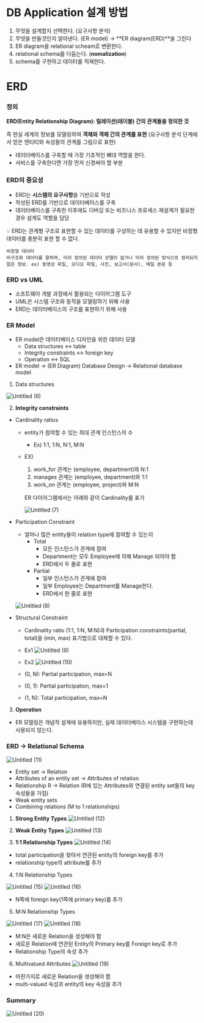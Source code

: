 # DB Application 설계 방법

1. 무엇을 설계할지 선택한다. (요구사항 분석)
2. 무엇을 만들것인지 알아낸다. (ER model)
    → **ER diagram(ERD)**을 그린다
3. ER diagram을 relational scheam로 변환한다.
4. relational schema를 다듬는다. (**nomalization**)
5. schema를 구현하고 데이터를 적재한다.

# ERD
### 정의

**ERD(Entity Relationship Diagram): 릴레이션(테이블) 간의 관계들을 정의한 것**

즉 현실 세계의 정보를 모델링하여 **객체와 객체 간의 관계를 표현** (요구사항 분석 단계에서 얻은 엔티티와 속성들의 관계를 그림으로 표현)

- 테이터베이스를 구축할 때 가장 기초적인 뼈대 역할을 한다.
- 서비스를 구축한다면 가장 먼저 신경써야 할 부분

### ERD의 중요성

- ERD는 **시스템의 요구사항**을 기반으로 작성
- 작성된 ERD를 기반으로 데이터베이스를 구축
- 데이터베이스를 구축한 이후에도 디버깅 또는 비즈니스 프로세스 재설계가 필요한 경우 설계도 역할을 담당

<aside>
💡 ERD는 관계형 구조로 표현할 수 있는 데이터를 구성하는 데 유용할 수 있지만 비정형 데이터를 충분히 표현 할 수 없다.
</aside>

```
비정형 데이터
비구조화 데이터를 말하며, 미리 정의된 데이터 모델이 없거나 미리 정의된 방식으로 정리되지 않은 정보. ex) 동영상 파일, 오디오 파일, 사진, 보고서(문서), 메일 본문 등
```

### ERD vs UML

- 소프트웨어 개발 과정에서 활용되는 다이어그램 도구
- UML은 시스템 구조와 동작을 모델링하기 위해 사용
- ERD는 데이터베이스의 구조를 표현하기 위해 사용

### ER Model

- ER model은 데이터베이스 디자인을 위한 데이터 모델
    - Data structures ↔ table
    - Integrity constraints ↔ foreign key
    - Operation ↔ SQL
- ER model → (ER Diagram) Database Design → Relational database model

1. Data structures

![Untitled (6)](https://github.com/k-kmw/CS_study/assets/100478309/010b73e0-2149-4a41-bea5-6bf02e47d818)

2. **Integrity constraints**
- Cardinality ratios
    - entity가 참여할 수 있는 최대 관계 인스턴스의 수
        - Ex) 1:1, 1:N, N:1, M:N
    - EX)
        1. work_for 관계는 (employee, department)와 N:1
        2. manages 관계는 (employee, department)와 1:1
        3. work_on 관계는 (employee, project)와 M:N
        
        ER 다이어그램에서는 아래와 같이 Cardinality를 표기

        ![Untitled (7)](https://github.com/k-kmw/CS_study/assets/100478309/d3f29fbd-e97e-441d-999c-d00d01b3810f)

- Participation Constraint
    - 얼마나 많은 entity들이 relation type에 참여할 수 있는지
        - Total
            - 모든 인스턴스가 관계에 참여
            - Department는 모두 Employee에 의해 Manage 되어야 함
            - ERD에서 두 줄로 표현
        - Partial
            - 일부 인스턴스가 관계에 참여
            - 일부 Employee는 Department를 Manage한다.
            - ERD에서 한 줄로 표현

    ![Untitled (8)](https://github.com/k-kmw/CS_study/assets/100478309/d0aded90-a720-4ece-816b-ad8888c04aa1)

- Structural Constraint
    - Cardinality ratio (1:1, 1:N, M:N)과 Participation constraints(partial, total)을 (min, max) 표기법으로 대체할 수 있다.
    - Ex1
    ![Untitled (9)](https://github.com/k-kmw/CS_study/assets/100478309/9f1b0649-3393-48c0-9c3c-c38a76c75ab7)

    - Ex2
    ![Untitled (10)](https://github.com/k-kmw/CS_study/assets/100478309/7c3f3aea-47c6-4cef-a37a-7767da85ba3d)

    - (0, N): Partial participation, max=N
    - (0, 1): Partial participation, max=1
    - (1, N): Total participation, max=N

3. **Operation**
- ER 모델링은 개념적 설계에 유용하지만, 실제 데이터베이스 시스템을 구현하는데 사용되지 않는다.

### ERD → Relational Schema
![Untitled (11)](https://github.com/k-kmw/CS_study/assets/100478309/2350812b-c38c-4c3b-9726-553a9fc9ea4d)
- Entity set → Relation
- Attributes of an entity set → Attributes of relation
- Relationship R → Relation (R에 있는 Attributes와 연결된 entity set들의 key 속성들을 가짐)
- Weak entity sets
- Combining relations (M to 1 relationships)

1. **Strong Entity Types**
![Untitled (12)](https://github.com/k-kmw/CS_study/assets/100478309/5df5bb83-6cae-43e1-95df-b1533c412e3c)

2. **Weak Entity Types**
![Untitled (13)](https://github.com/k-kmw/CS_study/assets/100478309/449e824d-b93d-443d-b8ad-6343c3f70360)

3. **1:1 Relationship Types**
![Untitled (14)](https://github.com/k-kmw/CS_study/assets/100478309/fc3c3d6a-f136-423c-8ac6-f3fc2350f4de)
- total participation을  찾아서 연관된 entity의 foreign key를 추가
- relationship type의 attribute를 추가

4. 1:N Relationship Types

![Untitled (15)](https://github.com/k-kmw/CS_study/assets/100478309/4da183db-60e7-4b61-99d1-3b3352b41eae)
![Untitled (16)](https://github.com/k-kmw/CS_study/assets/100478309/06da132e-9495-4b99-b48d-8e10ffb2577b)
- N쪽에 foreign key(1쪽에 primary key)를 추가

5. M:N Relationship Types

![Untitled (17)](https://github.com/k-kmw/CS_study/assets/100478309/a6a33725-56cf-4b2c-ad00-9416d870be9d)
![Untitled (18)](https://github.com/k-kmw/CS_study/assets/100478309/d601d995-3952-4b30-ad76-b0cb0e548a07)
- M:N은 새로운 Relation을 생성해야 함
- 새로운 Relation에 연관된 Entity의 Primary key를 Foreign key로 추가
- Relationship Type의 속성 추가

6. Multivalued Attributes
![Untitled (19)](https://github.com/k-kmw/CS_study/assets/100478309/2b690c85-eeb8-419d-aa18-3011e34c6507)
- 마찬가지로 새로운 Relation을 생성해야 함
- multi-valued 속성과 entity의 key 속성을 추가

### Summary
![Untitled (20)](https://github.com/k-kmw/CS_study/assets/100478309/aa9aef0e-18b3-4b97-b291-01abb84a4903)
